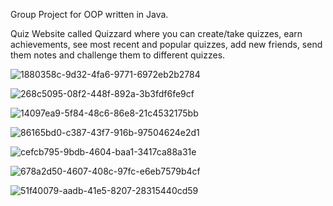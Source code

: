 Group Project for OOP written in Java.

Quiz Website called Quizzard where you can create/take quizzes, earn achievements, see most recent and popular quizzes, add new friends, send them notes
and challenge them to different quizzes. 

![1880358c-9d32-4fa6-9771-6972eb2b2784](https://github.com/user-attachments/assets/bc0b0868-0ffe-4630-bde8-a468aa6e9e10)


![268c5095-08f2-448f-892a-3b3fdf6fe9cf](https://github.com/user-attachments/assets/f442e7ba-0a58-4414-8144-e34d6e948531)


![14097ea9-5f84-48c6-86e8-21c4532175bb](https://github.com/user-attachments/assets/617d6c16-2ef2-40f4-b54e-e49883de4f3e)


![86165bd0-c387-43f7-916b-97504624e2d1](https://github.com/user-attachments/assets/0cde07d8-910a-4742-b715-39183243bac3)


![cefcb795-9bdb-4604-baa1-3417ca88a31e](https://github.com/user-attachments/assets/94e0305a-ea90-423a-883f-ddf39c596d98)


![678a2d50-4607-408c-97fc-e6eb7579b4cf](https://github.com/user-attachments/assets/929762b4-422d-42d8-a45d-84c7e29eae23)


![51f40079-aadb-41e5-8207-28315440cd59](https://github.com/user-attachments/assets/f198be70-12e7-4bee-9333-a44f15978dff)
